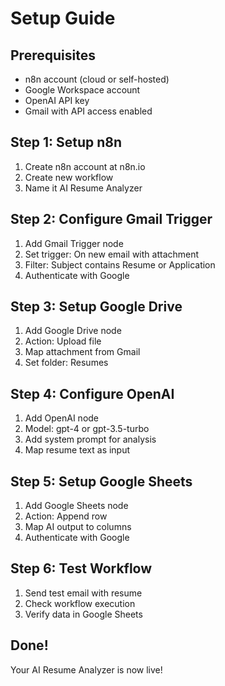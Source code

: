 # Setup Guide

## Prerequisites

- n8n account (cloud or self-hosted)
- Google Workspace account
- OpenAI API key
- Gmail with API access enabled

## Step 1: Setup n8n

1. Create n8n account at n8n.io
2. Create new workflow
3. Name it AI Resume Analyzer

## Step 2: Configure Gmail Trigger

1. Add Gmail Trigger node
2. Set trigger: On new email with attachment
3. Filter: Subject contains Resume or Application
4. Authenticate with Google

## Step 3: Setup Google Drive

1. Add Google Drive node
2. Action: Upload file
3. Map attachment from Gmail
4. Set folder: Resumes

## Step 4: Configure OpenAI

1. Add OpenAI node
2. Model: gpt-4 or gpt-3.5-turbo
3. Add system prompt for analysis
4. Map resume text as input

## Step 5: Setup Google Sheets

1. Add Google Sheets node
2. Action: Append row
3. Map AI output to columns
4. Authenticate with Google

## Step 6: Test Workflow

1. Send test email with resume
2. Check workflow execution
3. Verify data in Google Sheets

## Done!

Your AI Resume Analyzer is now live!
